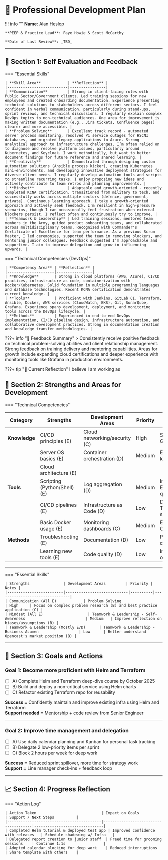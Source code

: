 # 🧠 Professional Development Plan

!!! info ""
    **Name**: Alan Heslop

    **PEEP & Practice Lead**: Faye Howie & Scott McCarthy

    **Date of Last Review**: _TBD_

---

## 📘 Section 1: Self Evaluation and Feedback

=== "Essential Skills"

    | **Skill Area**            | **Reflection** |
    |---------------------------|----------------|
    | **Communication**         | Strong in client-facing roles with Public Sector/Government clients. Led training sessions for new employees and created onboarding documentation. Experience presenting technical solutions to stakeholders across different sectors. I feel confident in verbal communication, particularly during stand-ups, sprint reviews, and technical discussions. I regularly explain complex DevOps topics to non-technical audiences. One area for improvement is making written documentation (e.g., Jira tickets, Confluence pages) clearer and more accessible. |
    | **Problem Solving**       | Excellent track record - automated server process monitoring, resolved P1 service outages for HSCNI databases, and migrated legacy applications to Azure. Strong analytical approach to infrastructure challenges. I’m often relied on to diagnose and resolve platform issues, particularly around Kubernetes, and Keycloak. I work methodically, but want to better document findings for future reference and shared learning. |
    | **Creativity**            | Demonstrated through designing custom automation solutions (Ansible process kicker), creating Kubernetes mini-environments, and developing innovative deployment strategies for diverse client needs. I regularly develop automation tools and scripts to streamline recurring tasks. I enjoy proposing new ideas and actively contribute to team retros and planning improvements. |
    | **Mindset**               | Adaptable and growth-oriented - recently completed KCNA certification, transitioned from military to tech, and successfully works across multiple sectors (defence, government, private). Continuous learning approach. I take a growth-oriented approach and actively seek feedback. I'm resilient in high-pressure scenarios, though I can occasionally feel frustration when external blockers persist. I reflect often and continuously try to improve. |
    | **Teamwork & Leadership** | Led training sessions, mentored team members in the Army, guided product onboarding teams, and collaborated across multidisciplinary teams. Recognized with Commander's Certificate of Excellence for team performance. As a previous Scrum Master, I led ceremonies, supported the team in removing blockers, and mentoring junior colleagues. Feedback suggested I’m approachable and supportive. I aim to improve delegation and grow in influencing upwards. |

=== "Technical Competencies (DevOps)"

    | **Competency Area** | **Reflection** |
    |---------------------|----------------|
    | **Knowledge**       | Strong in cloud platforms (AWS, Azure), CI/CD practices, infrastructure as code, containerization with Docker/Kubernetes. Solid foundation in multiple programming languages and database technologies. Recent KCNA certification demonstrates current knowledge. |
    | **Tools**           | Proficient with Jenkins, GitLab CI, Terraform, Ansible, Docker, AWS services (CloudWatch, EKS), Git, SonarQube, Grafana. Experience spans development, deployment, and monitoring tools across the DevOps lifecycle. |
    | **Methods**         | Experienced in end-to-end DevOps implementation, CI/CD pipeline design, infrastructure automation, and collaborative development practices. Strong in documentation creation and knowledge transfer methodologies. |

???+ info "💬 Feedback Summary"
    > Consistently receive positive feedback on technical problem-solving abilities and client relationship management. Strong feedback on training delivery and mentoring capabilities. Areas for growth include expanding cloud certifications and deeper experience with monitoring tools like Grafana in production environments.


???+ tip "💬 Current Reflection"
    I believe I am working as


## 🧭 Section 2: Strengths and Areas for Development

=== "Technical Competencies"

| Category    | Strengths                     | Development Areas               | Priority | Notes                                      |
|-------------|-------------------------------|---------------------------------|----------|--------------------------------------------|
| **Knowledge** | CI/CD principles (E)         | Cloud networking/security (C)   | High     | Strengthen VPC, Security Groups, NACLs    |
|             | Server OS basics (E)         | Container orchestration (D)     | Medium   | Expand Kubernetes knowledge               |
|             | Cloud architecture (E)       |                                 |          |                                            |
| **Tools**     | Scripting (Python/Shell) (E) | Log aggregation (D)             | Medium   | Improve ELK/Splunk/Prometheus queries     |
|             | CI/CD pipelines (E)          | Infrastructure as Code (D)      | Low      | Deepen Terraform/CloudFormation skills    |
|             | Basic Docker usage (E)       | Monitoring dashboards (C)       | Medium   | Enhance CloudWatch/Grafana skills         |
| **Methods**   | Troubleshooting (E)          | Documentation (D)               | Low      | Polish runbooks/wiki clarity              |
|             | Learning new tools (E)       | Code quality (D)                | Low      | Improve code organization/comments        |

---

=== "Essential Skills"

    | Strengths               | Development Areas         | Priority | Notes |
    |-------------------------|----------------------------|----------|--------------------------------|
    | Communication (All E)	           | Problem Solving                     | High     | Focus on complex problem research (B) and best practice application (C) | 
    | Mindset (All E)	                 | Teamwork & Leadership - Self-Awareness                           | Medium   | Improve reflection on biases/assumptions (B) | 
    | Teamwork & Leadership (Mostly E/D)	  | Teamwork & Leadership - Business Acumen                  | Low      | Better understand Opencast's market position (B) | 


---

## 🎯 Section 3: Goals and Actions

### Goal 1: Become more proficient with Helm and Terraform

- [ ] A) Complete Helm and Terraform deep-dive course by October 2025  
- [ ] B) Build and deploy a non-critical service using Helm charts  
- [ ] C) Refactor existing Terraform repo for reusability

**Success =** Confidently maintain and improve existing infra using Helm and Terraform  
**Support needed =** Mentorship + code review from Senior Engineer

---

### Goal 2: Improve time management and delegation

- [ ] A) Use daily calendar planning and Kanban for personal task tracking  
- [ ] B) Delegate 2 low-priority items per sprint  
- [ ] C) Block 2 hours per week for deep work

**Success =** Reduced sprint spillover, more time for strategy work  
**Support =** Line manager check-ins + feedback loop

---

## 📈 Section 4: Progress Reflection

=== "Action Log"

    | Action Taken                             | Impact on Goals                      | Support / Next Steps          |
    |------------------------------------------|--------------------------------------|-------------------------------|
    | Completed Helm tutorial & deployed test app | Improved confidence with releases   | Schedule shadowing w/ Infra   |
    | Delegated report creation to junior staff  | Freed time for grooming sessions    | Continue 1:1s                 |
    | Adopted calendar blocking for deep work    | Reduced interruptions                | Share template with others    |
